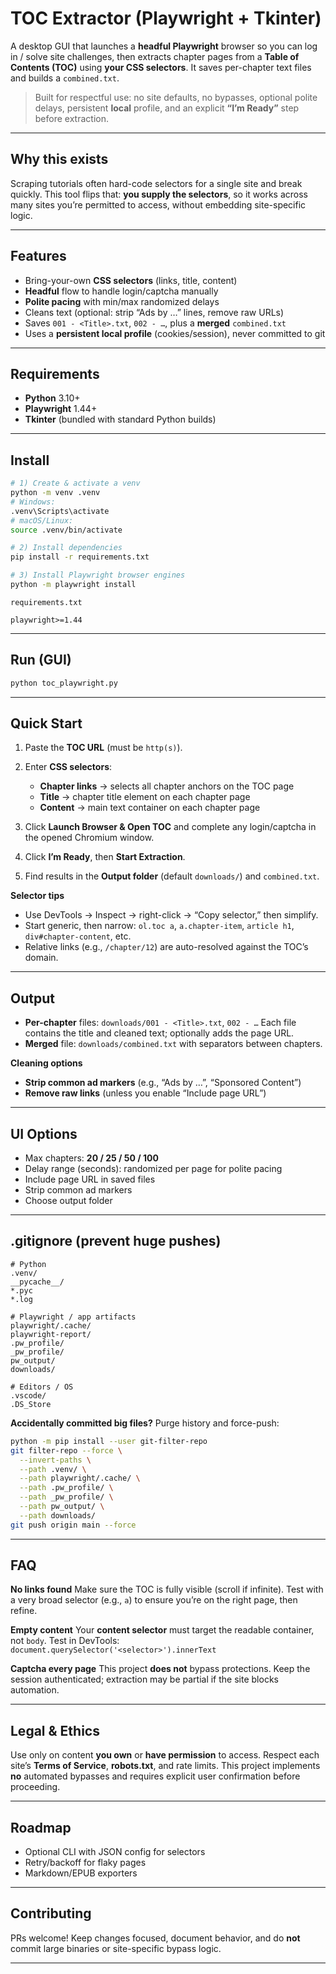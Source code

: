 # TOC Extractor (Playwright + Tkinter)

A desktop GUI that launches a **headful Playwright** browser so you can log in / solve site challenges, then extracts chapter pages from a **Table of Contents (TOC)** using **your CSS selectors**. It saves per-chapter text files and builds a `combined.txt`.

> Built for respectful use: no site defaults, no bypasses, optional polite delays, persistent **local** profile, and an explicit **“I’m Ready”** step before extraction.

---

## Why this exists

Scraping tutorials often hard-code selectors for a single site and break quickly. This tool flips that: **you supply the selectors**, so it works across many sites you’re permitted to access, without embedding site-specific logic.

---

## Features

* Bring-your-own **CSS selectors** (links, title, content)
* **Headful** flow to handle login/captcha manually
* **Polite pacing** with min/max randomized delays
* Cleans text (optional: strip “Ads by …” lines, remove raw URLs)
* Saves `001 - <Title>.txt`, `002 - …`, plus a **merged** `combined.txt`
* Uses a **persistent local profile** (cookies/session), never committed to git

---

## Requirements

* **Python** 3.10+
* **Playwright** 1.44+
* **Tkinter** (bundled with standard Python builds)

---

## Install

```bash
# 1) Create & activate a venv
python -m venv .venv
# Windows:
.venv\Scripts\activate
# macOS/Linux:
source .venv/bin/activate

# 2) Install dependencies
pip install -r requirements.txt

# 3) Install Playwright browser engines
python -m playwright install
```

`requirements.txt`

```
playwright>=1.44
```

---

## Run (GUI)

```bash
python toc_playwright.py
```

---

## Quick Start

1. Paste the **TOC URL** (must be `http(s)`).
2. Enter **CSS selectors**:

   * **Chapter links** → selects all chapter anchors on the TOC page
   * **Title** → chapter title element on each chapter page
   * **Content** → main text container on each chapter page
3. Click **Launch Browser & Open TOC** and complete any login/captcha in the opened Chromium window.
4. Click **I’m Ready**, then **Start Extraction**.
5. Find results in the **Output folder** (default `downloads/`) and `combined.txt`.

**Selector tips**

* Use DevTools → Inspect → right-click → “Copy selector,” then simplify.
* Start generic, then narrow:
  `ol.toc a`, `a.chapter-item`, `article h1`, `div#chapter-content`, etc.
* Relative links (e.g., `/chapter/12`) are auto-resolved against the TOC’s domain.

---

## Output

* **Per-chapter** files: `downloads/001 - <Title>.txt`, `002 - …`
  Each file contains the title and cleaned text; optionally adds the page URL.
* **Merged** file: `downloads/combined.txt` with separators between chapters.

**Cleaning options**

* **Strip common ad markers** (e.g., “Ads by …”, “Sponsored Content”)
* **Remove raw links** (unless you enable “Include page URL”)

---

## UI Options

* Max chapters: **20 / 25 / 50 / 100**
* Delay range (seconds): randomized per page for polite pacing
* Include page URL in saved files
* Strip common ad markers
* Choose output folder

---

## .gitignore (prevent huge pushes)

```gitignore
# Python
.venv/
__pycache__/
*.pyc
*.log

# Playwright / app artifacts
playwright/.cache/
playwright-report/
.pw_profile/
_pw_profile/
pw_output/
downloads/

# Editors / OS
.vscode/
.DS_Store
```

**Accidentally committed big files?** Purge history and force-push:

```bash
python -m pip install --user git-filter-repo
git filter-repo --force \
  --invert-paths \
  --path .venv/ \
  --path playwright/.cache/ \
  --path .pw_profile/ \
  --path _pw_profile/ \
  --path pw_output/ \
  --path downloads/
git push origin main --force
```

---

## FAQ

**No links found**
Make sure the TOC is fully visible (scroll if infinite). Test with a very broad selector (e.g., `a`) to ensure you’re on the right page, then refine.

**Empty content**
Your **content selector** must target the readable container, not `body`. Test in DevTools:
`document.querySelector('<selector>').innerText`

**Captcha every page**
This project **does not** bypass protections. Keep the session authenticated; extraction may be partial if the site blocks automation.

---

## Legal & Ethics

Use only on content **you own** or **have permission** to access. Respect each site’s **Terms of Service**, **robots.txt**, and rate limits. This project implements **no** automated bypasses and requires explicit user confirmation before proceeding.

---

## Roadmap

* Optional CLI with JSON config for selectors
* Retry/backoff for flaky pages
* Markdown/EPUB exporters

---

## Contributing

PRs welcome! Keep changes focused, document behavior, and do **not** commit large binaries or site-specific bypass logic.

****
